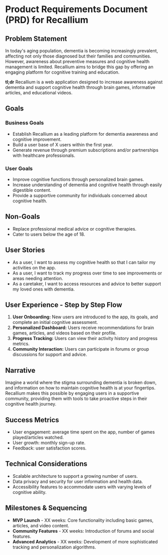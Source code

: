 # Product Requirements Document (PRD) for Recallium

## Problem Statement
In today's aging population, dementia is becoming increasingly prevalent, affecting not only those diagnosed but their families and communities. However, awareness about preventive measures and cognitive health management is limited. Recallium aims to bridge this gap by offering an engaging platform for cognitive training and education.

**tl;dr**
Recallium is a web application designed to increase awareness against dementia and support cognitive health through brain games, informative articles, and educational videos.

## Goals
### Business Goals
- Establish Recallium as a leading platform for dementia awareness and cognitive improvement.
- Build a user base of X users within the first year.
- Generate revenue through premium subscriptions and/or partnerships with healthcare professionals.

### User Goals
- Improve cognitive functions through personalized brain games.
- Increase understanding of dementia and cognitive health through easily digestible content.
- Provide a supportive community for individuals concerned about cognitive health.

## Non-Goals
- Replace professional medical advice or cognitive therapies.
- Cater to users below the age of 18.

## User Stories
- As a user, I want to assess my cognitive health so that I can tailor my activities on the app.
- As a user, I want to track my progress over time to see improvements or areas needing attention.
- As a caretaker, I want to access resources and advice to better support my loved ones with dementia.

## User Experience - Step by Step Flow
1. **User Onboarding:** New users are introduced to the app, its goals, and complete an initial cognitive assessment.
2. **Personalized Dashboard:** Users receive recommendations for brain games, articles, and videos based on their profile.
3. **Progress Tracking:** Users can view their activity history and progress metrics.
4. **Community Interaction:** Users can participate in forums or group discussions for support and advice.

## Narrative
Imagine a world where the stigma surrounding dementia is broken down, and information on how to maintain cognitive health is at your fingertips. Recallium makes this possible by engaging users in a supportive community, providing them with tools to take proactive steps in their cognitive health journey.

## Success Metrics
- User engagement: average time spent on the app, number of games played/articles watched.
- User growth: monthly sign-up rate.
- Feedback: user satisfaction scores.

## Technical Considerations
- Scalable architecture to support a growing number of users.
- Data privacy and security for user information and health data.
- Accessibility features to accommodate users with varying levels of cognitive ability.

## Milestones & Sequencing
- **MVP Launch** - XX weeks: Core functionality including basic games, articles, and video content.
- **Community Features** - XX weeks: Introduction of forums and social features.
- **Advanced Analytics** - XX weeks: Development of more sophisticated tracking and personalization algorithms.
